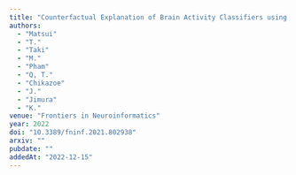 ```yaml
---
title: "Counterfactual Explanation of Brain Activity Classifiers using Image-to-Image Transfer by Generative Adversarial Network"
authors:
  - "Matsui"
  - "T."
  - "Taki"
  - "M."
  - "Pham"
  - "Q, T."
  - "Chikazoe"
  - "J."
  - "Jimura"
  - "K."
venue: "Frontiers in Neuroinformatics"
year: 2022
doi: "10.3389/fninf.2021.802938"
arxiv: ""
pubdate: ""
addedAt: "2022-12-15"
---
```

